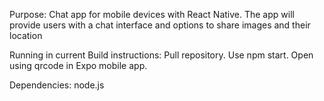 Purpose: Chat app for mobile devices with React Native. The app will provide users with a chat interface and options to share images and their location

Running in current Build instructions: Pull repository. Use npm start. Open using qrcode in Expo mobile app.

Dependencies: node.js


